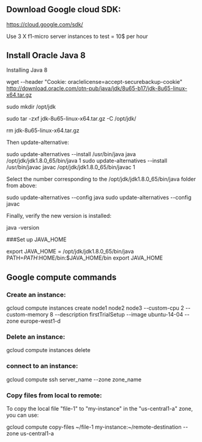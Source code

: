 
# 


## Download Google cloud SDK: 
https://cloud.google.com/sdk/

Use 3 X f1-micro server instances to test = 10$ per hour


## Install Oracle Java 8

Installing Java 8

wget --header "Cookie: oraclelicense=accept-securebackup-cookie" http://download.oracle.com/otn-pub/java/jdk/8u65-b17/jdk-8u65-linux-x64.tar.gz

sudo mkdir /opt/jdk

sudo tar -zxf jdk-8u65-linux-x64.tar.gz -C /opt/jdk/

rm jdk-8u65-linux-x64.tar.gz

Then update-alternative:

sudo update-alternatives --install /usr/bin/java java /opt/jdk/jdk1.8.0_65/bin/java 1
sudo update-alternatives --install /usr/bin/javac javac /opt/jdk/jdk1.8.0_65/bin/javac 1

Select the number corresponding to the /opt/jdk/jdk1.8.0_65/bin/java folder from above:

sudo update-alternatives --config java
sudo update-alternatives --config javac

Finally, verify the new version is installed:

java -version

###Set up JAVA_HOME


export JAVA_HOME = /opt/jdk/jdk1.8.0_65/bin/java
PATH=$PATH:$HOME/bin:$JAVA_HOME/bin
export JAVA_HOME




## Google compute commands 

### Create an instance:

gcloud compute instances create node1 node2 node3 --custom-cpu 2 --custom-memory 8 --description firstTrialSetup --image ubuntu-14-04 --zone europe-west1-d 

### Delete an instance: 

gcloud compute instances delete


### connect to an instance:
gcloud compute ssh server_name --zone zone_name

### Copy files from local to remote: 

To copy the local file "file-1" to "my-instance" in the "us-central1-a" zone, you can use:

gcloud compute copy-files ~/file-1 my-instance:~/remote-destination --zone us-central1-a